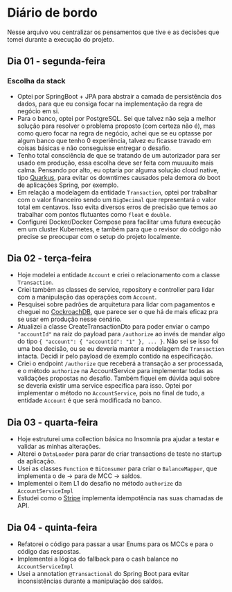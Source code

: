 # Diário de bordo

Nesse arquivo vou centralizar os pensamentos que tive e as decisões que tomei durante a execução do projeto.

## Dia 01 - segunda-feira
### Escolha da stack
- Optei por SpringBoot + JPA para abstrair a camada de persistência dos dados, para que eu consiga focar na implementação da regra de negócio em si.
- Para o banco, optei por PostgreSQL. Sei que talvez não seja a melhor solução para resolver o problema proposto (com certeza não é), mas como quero focar na regra de negócio, achei que se eu optasse por algum banco que tenho 0 experiência, talvez eu ficasse travado em coisas básicas e não conseguisse entregar o desafio.
- Tenho total consciência de que se tratando de um autorizador para ser usado em produção, essa escolha deve ser feita com muuuuito mais calma. Pensando por alto, eu optaria por alguma solução cloud native, tipo [Quarkus](https://code.quarkus.io/), para evitar os downtimes causados pela demora do boot de aplicações Spring, por exemplo.
- Em relação a modelagem da entidade `Transaction`, optei por trabalhar com o valor financeiro sendo um `BigDecimal` que representará o valor total em centavos. Isso evita diversos erros de precisão que temos ao trabalhar com pontos flutuantes como `float` e `double`.
- Configurei Docker/Docker Compose para facilitar uma futura execução em um cluster Kubernetes, e também para que o revisor do código não precise se preocupar com o setup do projeto localmente.

## Dia 02 - terça-feira
- Hoje modelei a entidade `Account` e criei o relacionamento com a classe `Transaction`.
- Criei também as classes de service, repository e controller para lidar com a manipulação das operações com `Account`.
- Pesquisei sobre padrões de arquitetura para lidar com pagamentos e cheguei no [CockroachDB](https://www.cockroachlabs.com/), que parece ser o que há de mais eficaz pra se usar em produção nesse cenário.
- Atualizei a classe CreateTransactionDto para poder enviar o campo `"accountId"` na raiz do payload para `/authorize` ao invés de mandar algo do tipo `{ "account": { "accountId": "1" }, ... }`. Não sei se isso foi uma boa decisão, ou se eu deveria manter a modelagem de `Transaction` intacta. Decidi ir pelo payload de exemplo contido na especificação.
- Criei o endpoint `/authorize` que receberá a transação a ser processada, e o método `authorize` na AccountService para implementar todas as validações propostas no desafio. Também fiquei em dúvida aqui sobre se deveria existir uma service específica para isso. Optei por implementar o método no `AccountService`, pois no final de tudo, a entidade `Account` é que será modificada no banco.

## Dia 03 - quarta-feira
- Hoje estruturei uma collection básica no Insomnia pra ajudar a testar e validar as minhas alterações.
- Alterei o `DataLoader` para parar de criar transactions de teste no startup da aplicação.
- Usei as classes `Function` e `BiConsumer` para criar o `BalanceMapper`, que implementa o de -> para de MCC -> saldos.
- Implementei o item L1 do desafio no método `authorize` da `AccountServiceImpl`
- Estudei como o [Stripe](https://docs.stripe.com/api/idempotent_requests) implementa idempotência nas suas chamadas de API.

## Dia 04 - quinta-feira
- Refatorei o código para passar a usar Enums para os MCCs e para o código das respostas.
- Implementei a lógica do fallback para o cash balance no `AccountServiceImpl`
- Usei a annotation `@Transactional` do Spring Boot para evitar inconsistências durante a manipulação dos saldos.
